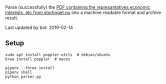 Parse (successfully) the [PDF containing the represantatives economic interests, etc from stortinget.no](https://www.stortinget.no/no/Stortinget-og-demokratiet/Representantene/Okonomiske-interesser/) into a machine readable format and archive result.

Last updated by bot: 2019-02-14

## Setup
    sudo apt install poppler-utils  # debian/ubuntu
    brew install poppler  # macos

    pipenv --three install
    pipenv shell
    python parser.py

